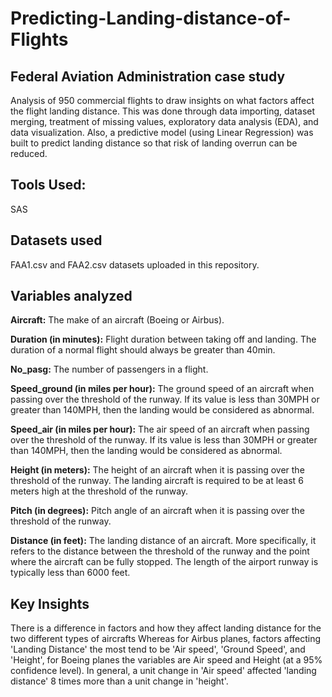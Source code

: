 # Predicting-Landing-distance-of-Flights

## Federal Aviation Administration case study 
Analysis of 950 commercial flights to draw insights on what factors affect the flight landing distance. This was done through data importing, dataset merging, treatment of missing values, exploratory data analysis (EDA), and data visualization.
Also, a predictive model (using Linear Regression) was built to predict landing distance so that risk of landing overrun can be reduced.

## Tools Used:
SAS

## Datasets used
FAA1.csv and FAA2.csv datasets uploaded in this repository.

## Variables analyzed
**Aircraft:** The make of an aircraft (Boeing or Airbus).

**Duration (in minutes):** Flight duration between taking off and landing. The duration of a normal flight should always be greater than 40min.

**No_pasg:** The number of passengers in a flight.

**Speed_ground (in miles per hour):** The ground speed of an aircraft when passing over the threshold of the runway. If its value is less than 30MPH or greater than 140MPH, then the landing would be considered as abnormal.

**Speed_air (in miles per hour):** The air speed of an aircraft when passing over the threshold of the runway. If its value is less than 30MPH or greater than 140MPH, then the landing would be considered as abnormal.

**Height (in meters):** The height of an aircraft when it is passing over the threshold of the runway. The landing aircraft is required to be at least 6 meters high at the threshold of the runway.

**Pitch (in degrees):** Pitch angle of an aircraft when it is passing over the threshold of the runway.

**Distance (in feet):** The landing distance of an aircraft. More specifically, it refers to the distance between the threshold of the runway and the point where the aircraft can be fully stopped. The length of the airport runway is typically less than 6000 feet.

## Key Insights
There is a difference in factors and how they affect landing distance for the two different types of aircrafts
Whereas for Airbus planes, factors affecting 'Landing Distance' the most tend to be 'Air speed', 'Ground Speed', and 'Height', for Boeing planes the variables are Air speed and Height (at a 95% confidence level).
In general, a unit change in 'Air speed' affected 'landing distance' 8 times more than a unit change in 'height'.
